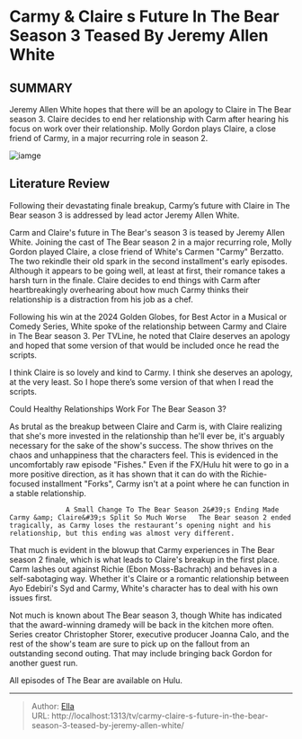 # Carmy &amp; Claire s Future In The Bear Season 3 Teased By Jeremy Allen White


## SUMMARY 



  Jeremy Allen White hopes that there will be an apology to Claire in The Bear season 3.   Claire decides to end her relationship with Carm after hearing his focus on work over their relationship.   Molly Gordon plays Claire, a close friend of Carmy, in a major recurring role in season 2.  

![iamge](https://static1.srcdn.com/wordpress/wp-content/uploads/2024/01/carm-and-claire-in-the-bear-season-3.jpg)

## Literature Review
Following their devastating finale breakup, Carmy’s future with Claire in The Bear season 3 is addressed by lead actor Jeremy Allen White.




Carm and Claire&#39;s future in The Bear&#39;s season 3 is teased by Jeremy Allen White. Joining the cast of The Bear season 2 in a major recurring role, Molly Gordon played Claire, a close friend of White&#39;s Carmen &#34;Carmy&#34; Berzatto. The two rekindle their old spark in the second installment&#39;s early episodes. Although it appears to be going well, at least at first, their romance takes a harsh turn in the finale. Claire decides to end things with Carm after heartbreakingly overhearing about how much Carmy thinks their relationship is a distraction from his job as a chef.




Following his win at the 2024 Golden Globes, for Best Actor in a Musical or Comedy Series, White spoke of the relationship between Carmy and Claire in The Bear season 3. Per TVLine, he noted that Claire deserves an apology and hoped that some version of that would be included once he read the scripts.


I think Claire is so lovely and kind to Carmy. I think she deserves an apology, at the very least. So I hope there’s some version of that when I read the scripts.



 Could Healthy Relationships Work For The Bear Season 3? 
          

As brutal as the breakup between Claire and Carm is, with Claire realizing that she&#39;s more invested in the relationship than he&#39;ll ever be, it&#39;s arguably necessary for the sake of the show&#39;s success. The show thrives on the chaos and unhappiness that the characters feel. This is evidenced in the uncomfortably raw episode &#34;Fishes.&#34; Even if the FX/Hulu hit were to go in a more positive direction, as it has shown that it can do with the Richie-focused installment &#34;Forks&#34;, Carmy isn&#39;t at a point where he can function in a stable relationship.




                  A Small Change To The Bear Season 2&#39;s Ending Made Carmy &amp; Claire&#39;s Split So Much Worse   The Bear season 2 ended tragically, as Carmy loses the restaurant’s opening night and his relationship, but this ending was almost very different.    

That much is evident in the blowup that Carmy experiences in The Bear season 2 finale, which is what leads to Claire&#39;s breakup in the first place. Carm lashes out against Richie (Ebon Moss-Bachrach) and behaves in a self-sabotaging way. Whether it&#39;s Claire or a romantic relationship between Ayo Edebiri&#39;s Syd and Carmy, White&#39;s character has to deal with his own issues first.

Not much is known about The Bear season 3, though White has indicated that the award-winning dramedy will be back in the kitchen more often. Series creator Christopher Storer, executive producer Joanna Calo, and the rest of the show&#39;s team are sure to pick up on the fallout from an outstanding second outing. That may include bringing back Gordon for another guest run.






All episodes of The Bear are available on Hulu.






---

> Author: [Ella](https://instagram.hk.cn/)  
> URL: http://localhost:1313/tv/carmy-claire-s-future-in-the-bear-season-3-teased-by-jeremy-allen-white/  

